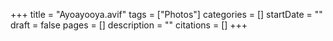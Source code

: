 +++
title = "Ayoayooya.avif"
tags = ["Photos"]
categories = []
startDate = ""
draft = false
pages = []
description = ""
citations = []
+++
